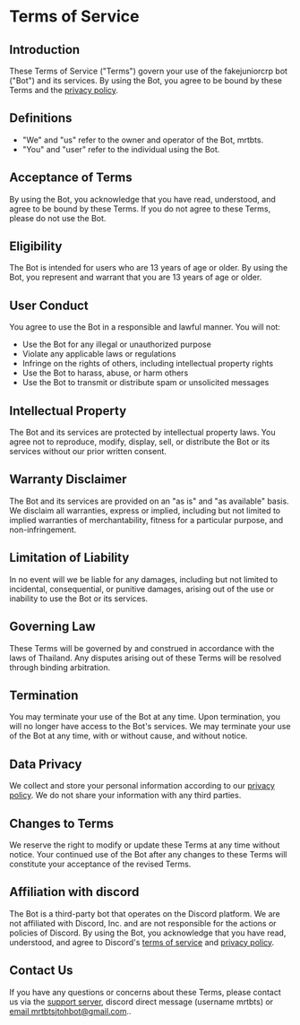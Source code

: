 # Terms of Service
## Introduction
These Terms of Service ("Terms") govern your use of the fakejuniorcrp bot ("Bot") and its services. By using the Bot, you agree to be bound by these Terms and the [privacy policy](../privacy-policy).
## Definitions
- "We" and "us" refer to the owner and operator of the Bot, mrtbts.
- "You" and "user" refer to the individual using the Bot.
## Acceptance of Terms
By using the Bot, you acknowledge that you have read, understood, and agree to be bound by these Terms. If you do not agree to these Terms, please do not use the Bot.
## Eligibility
The Bot is intended for users who are 13 years of age or older. By using the Bot, you represent and warrant that you are 13 years of age or older.
## User Conduct
You agree to use the Bot in a responsible and lawful manner. You will not:
- Use the Bot for any illegal or unauthorized purpose
- Violate any applicable laws or regulations
- Infringe on the rights of others, including intellectual property rights
- Use the Bot to harass, abuse, or harm others
- Use the Bot to transmit or distribute spam or unsolicited messages
## Intellectual Property
The Bot and its services are protected by intellectual property laws. You agree not to reproduce, modify, display, sell, or distribute the Bot or its services without our prior written consent.
## Warranty Disclaimer
The Bot and its services are provided on an "as is" and "as available" basis. We disclaim all warranties, express or implied, including but not limited to implied warranties of merchantability, fitness for a particular purpose, and non-infringement.
## Limitation of Liability
In no event will we be liable for any damages, including but not limited to incidental, consequential, or punitive damages, arising out of the use or inability to use the Bot or its services.
## Governing Law
These Terms will be governed by and construed in accordance with the laws of Thailand. Any disputes arising out of these Terms will be resolved through binding arbitration.
## Termination
You may terminate your use of the Bot at any time. Upon termination, you will no longer have access to the Bot's services. We may terminate your use of the Bot at any time, with or without cause, and without notice.
## Data Privacy
We collect and store your personal information according to our [privacy policy](../privacy-policy). We do not share your information with any third parties.
## Changes to Terms
We reserve the right to modify or update these Terms at any time without notice. Your continued use of the Bot after any changes to these Terms will constitute your acceptance of the revised Terms.
## Affiliation with discord
The Bot is a third-party bot that operates on the Discord platform. We are not affiliated with Discord, Inc. and are not responsible for the actions or policies of Discord. By using the Bot, you acknowledge that you have read, understood, and agree to Discord's [terms of service](https://discord.com/terms) and [privacy policy](https://discord.com/privacy).
## Contact Us
If you have any questions or concerns about these Terms, please contact us via the [support server](https://discord.gg/KAPpUZN7gY), discord direct message (username mrtbts) or [email mrtbtsjtohbot@gmail.com](mailto:mrtbtsjtohbot@gmail.com)..